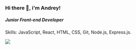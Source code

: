 ### Hi there 👋, i'm Andrey!
##### Junior Front-end Developer

Skills: JavaScript, React, HTML, CSS, Git, Node.js, Express.js.

<img src='https://media.giphy.com/media/lzz3B3xLZluuY/giphy-downsized-large.gif'>
